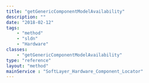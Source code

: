 ```yaml
---
title: "getGenericComponentModelAvailability"
description: ""
date: "2018-02-12"
tags:
    - "method"
    - "sldn"
    - "Hardware"
classes:
    - "getGenericComponentModelAvailability"
type: "reference"
layout: "method"
mainService : "SoftLayer_Hardware_Component_Locator"
---
```

